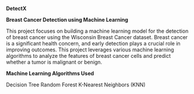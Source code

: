 **DetectX**

**Breast Cancer Detection using Machine Learning**

This project focuses on building a machine learning model for the detection of breast cancer using the Wisconsin Breast Cancer dataset. Breast cancer is a significant health concern, and early detection plays a crucial role in improving outcomes. This project leverages various machine learning algorithms to analyze the features of breast cancer cells and predict whether a tumor is malignant or benign.


**Machine Learning Algorithms Used**

Decision Tree
Random Forest
K-Nearest Neighbors (KNN)
